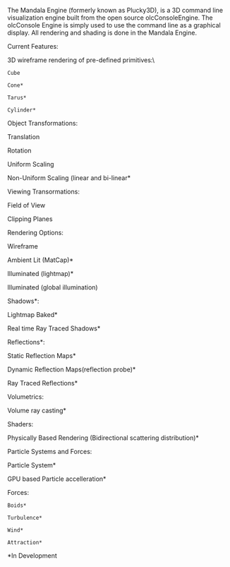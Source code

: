 The Mandala Engine (formerly known as Plucky3D), is a 3D command line visualization engine built from the open source olcConsoleEngine. 
The olcConsole Engine is simply used to use the command line as a graphical display. 
All rendering and shading is done in the Mandala Engine. 

Current Features: 

3D wireframe rendering of pre-defined primitives:\

    Cube
    
    Cone*
    
    Tarus*
    
    Cylinder*
    
    
Object Transformations: 

  Translation
  
  Rotation 
  
  Uniform Scaling
  
  Non-Uniform Scaling (linear and bi-linear*
  
Viewing Transormations: 

  Field of View
  
  Clipping Planes
  
 
Rendering Options:

  Wireframe
  
  Ambient Lit (MatCap)*
  
  Illuminated (lightmap)*
  
  Illuminated (global illumination)
  
 
Shadows*: 

  Lightmap Baked* 
  
  Real time Ray Traced Shadows* 
  
 
Reflections*:

  Static Reflection Maps*
  
  Dynamic Reflection Maps(reflection probe)*
  
  Ray Traced Reflections*
  
  
Volumetrics: 

  Volume ray casting*
  
  
Shaders: 

 Physically Based Rendering (Bidirectional scattering distribution)*
 
 
Particle Systems and Forces: 

  Particle System*
  
  GPU based Particle accelleration*
  
  
  Forces: 
  
    Boids*
    
    Turbulence*
    
    Wind* 
    
    Attraction*
    
    
    
*In Development  


